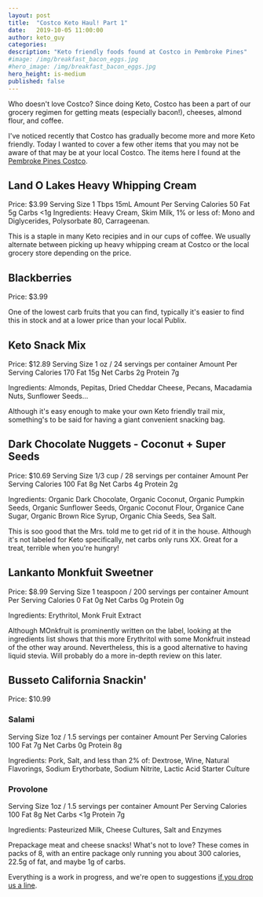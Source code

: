 ```yaml
---
layout: post
title:  "Costco Keto Haul! Part 1"
date:   2019-10-05 11:00:00
author: keto_guy
categories: 
description: "Keto friendly foods found at Costco in Pembroke Pines"
#image: /img/breakfast_bacon_eggs.jpg
#hero_image: /img/breakfast_bacon_eggs.jpg
hero_height: is-medium
published: false
---
```


Who doesn't love Costco? Since doing Keto, Costco has been a part of our grocery regimen for getting meats (especially bacon!), cheeses, almond flour, and coffee.

I've noticed recently that Costco has gradually become more and more Keto friendly. Today I wanted to cover a few other items that you may not be aware of that may be at your local Costco. The items here I found at the [Pembroke Pines Costco](https://www.costco.com/warehouse-locations/pembroke-pines-fl-742.html).

## Land O Lakes Heavy Whipping Cream

Price: $3.99
Serving Size 1 Tbps 15mL
Amount Per Serving
Calories 50
Fat 5g
Carbs <1g
Ingredients: Heavy Cream, Skim Milk, 1% or less of: Mono and Diglycerides, Polysorbate 80, Carrageenan.

This is a staple in many Keto recipies and in our cups of coffee. We usually alternate between picking up heavy whipping cream at Costco or the local grocery store depending on the price.

## Blackberries

Price: $3.99

One of the lowest carb fruits that you can find, typically it's easier to find this in stock and at a lower price than your local Publix.


## Keto Snack Mix
Price: $12.89
Serving Size 1 oz / 24 servings per container
Amount Per Serving
Calories 170
Fat 15g
Net Carbs 2g
Protein 7g

Ingredients: Almonds, Pepitas, Dried Cheddar Cheese, Pecans, Macadamia Nuts, Sunflower Seeds...

Although it's easy enough to make your own Keto friendly trail mix, something's to be said for having a giant convenient snacking bag.

## Dark Chocolate Nuggets - Coconut + Super Seeds
Price: $10.69
Serving Size 1/3 cup / 28 servings per container
Amount Per Serving
Calories 100
Fat 8g
Net Carbs 4g
Protein 2g

Ingredients: Organic Dark Chocolate, Organic Coconut, Organic Pumpkin Seeds, Organic Sunflower Seeds, Organic Coconut Flour, Organice Cane Sugar, Organic Brown Rice Syrup, Organic Chia Seeds, Sea Salt.

This is soo good that the Mrs. told me to get rid of it in the house. Although it's not labeled for Keto specifically, net carbs only runs XX. Great for a treat, terrible when you're hungry!

## Lankanto Monkfuit Sweetner
Price: $8.99
Serving Size 1 teaspoon / 200 servings per container
Amount Per Serving
Calories 0
Fat 0g
Net Carbs 0g
Protein 0g

Ingredients: Erythritol, Monk Fruit Extract

Although MOnkfruit is prominently written on the label, looking at the ingredients list shows that this more Erythritol with some Monkfruit instead of the other way around. Nevertheless, this is a good alternative to having liquid stevia. Will probably do a more in-depth review on this later.


## Busseto California Snackin'

Price: $10.99
### Salami
Serving Size 1oz / 1.5 servings per container
Amount Per Serving
Calories 100
Fat 7g
Net Carbs 0g
Protein 8g

Ingredients: Pork, Salt, and less than 2% of: Dextrose, Wine, Natural Flavorings, Sodium Erythorbate, Sodium Nitrite, Lactic Acid Starter Culture

### Provolone
Serving Size 1oz / 1.5 servings per container
Amount Per Serving
Calories 100
Fat 8g
Net Carbs <1g
Protein 7g

Ingredients: Pasteurized Milk, Cheese Cultures, Salt and Enzymes

Prepackage meat and cheese snacks! What's not to love? These comes in packs of 8, with an entire package only running you about 300 calories, 22.5g of fat, and maybe 1g of carbs.

Everything is a work in progress, and we're open to suggestions [if you drop us a line](mailto:ketoinmiami@protonmail.com).
